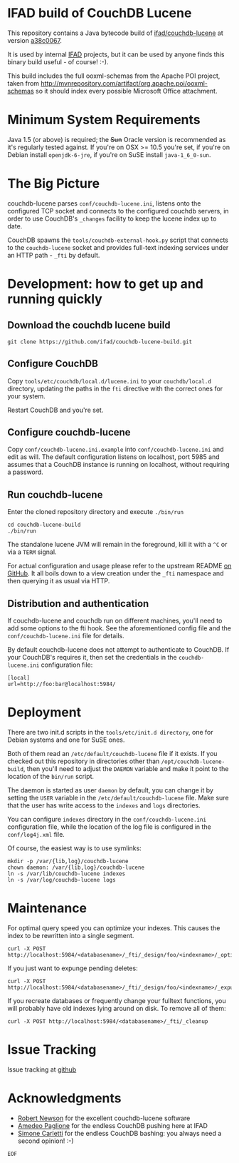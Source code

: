 IFAD build of CouchDB Lucene
============================

This repository contains a Java bytecode build of
[ifad/couchdb-lucene](https://github.com/ifad/couchdb-lucene) at version
[a38c0067](https://github.com/ifad/couchdb-lucene/tree/a38c0067).

It is used by internal [IFAD](http://www.ifad.org) projects, but it can be
used by anyone finds this binary build useful - of course! :-).

This build includes the full ooxml-schemas from the Apache POI project,
taken from http://mvnrepository.com/artifact/org.apache.poi/ooxml-schemas
so it should index every possible Microsoft Office attachment.

Minimum System Requirements
===========================

Java 1.5 (or above) is required; the <strike>Sun</strike> Oracle version is
recommended as it's regularly tested against. If you're on OSX &gt;= 10.5
you're set, if you're on Debian install `openjdk-6-jre`, if you're on SuSE
install `java-1_6_0-sun`.

The Big Picture
===============

couchdb-lucene parses `conf/couchdb-lucene.ini`, listens onto the configured
TCP socket and connects to the configured couchdb servers, in order to use
CouchDB's `_changes` facility to keep the lucene index up to date.

CouchDB spawns the `tools/couchdb-external-hook.py` script that connects to
the `couchdb-lucene` socket and provides full-text indexing services under
an HTTP path - `_fti` by default.

Development: how to get up and running quickly
==============================================

Download the couchdb lucene build
---------------------------------

    git clone https://github.com/ifad/couchdb-lucene-build.git

Configure CouchDB
-----------------

Copy `tools/etc/couchdb/local.d/lucene.ini` to your `couchdb/local.d`
directory, updating the paths in the `fti` directive with the correct
ones for your system.

Restart CouchDB and you're set.

Configure couchdb-lucene
------------------------

Copy `conf/couchdb-lucene.ini.example` into `conf/couchdb-lucene.ini` and edit
as will. The default configuration listens on localhost, port 5985 and assumes
that a CouchDB instance is running on localhost, without requiring a password.

Run couchdb-lucene
------------------

Enter the cloned repository directory and execute `./bin/run`

    cd couchdb-lucene-build
    ./bin/run

The standalone lucene JVM will remain in the foreground, kill it with a `^C`
or via a `TERM` signal.

For actual configuration and usage please refer to the upstream README [on
GitHub](https://github.com/rnewson/couchdb-lucene). It all boils down to a
view creation under the `_fti` namespace and then querying it as usual via
HTTP.


Distribution and authentication
-------------------------------

If couchdb-lucene and couchdb run on different machines, you'll need to add
some options to the fti hook. See the aforementioned config file and the
`conf/couchdb-lucene.ini` file for details.

By default couchdb-lucene does not attempt to authenticate to CouchDB. If your
CouchDB's requires it, then set the credentials in the `couchdb-lucene.ini`
configuration file:

    [local]
    url=http://foo:bar@localhost:5984/


Deployment
==========

There are two init.d scripts in the `tools/etc/init.d directory`, one
for Debian systems and one for SuSE ones.

Both of them read an `/etc/default/couchdb-lucene` file if it exists.
If you checked out this repository in directories other than
`/opt/couchdb-lucene-build`, then you'll need to adjust the `DAEMON`
variable and make it point to the location of the `bin/run` script.

The daemon is started as user `daemon` by default, you can change it
by setting the `USER` variable in the `/etc/default/couchdb-lucene`
file. Make sure that the user has write access to the `indexes` and
`logs` directories.

You can configure `indexes` directory in the `conf/couchdb-lucene.ini`
configuration file, while the location of the log file is configured
in the `conf/log4j.xml` file.

Of course, the easiest way is to use symlinks:

    mkdir -p /var/{lib,log}/couchdb-lucene
    chown daemon: /var/{lib,log}/couchdb-lucene
    ln -s /var/lib/couchdb-lucene indexes
    ln -s /var/log/couchdb-lucene logs

Maintenance
===========

For optimal query speed you can optimize your indexes. This causes the index
to be rewritten into a single segment.

    curl -X POST http://localhost:5984/<databasename>/_fti/_design/foo/<indexname>/_optimize

If you just want to expunge pending deletes:

    curl -X POST http://localhost:5984/<databasename>/_fti/_design/foo/<indexname>/_expunge

If you recreate databases or frequently change your fulltext functions, you
will probably have old indexes lying around on disk. To remove all of them:

    curl -X POST http://localhost:5984/<databasename>/_fti/_cleanup


Issue Tracking
==============

Issue tracking at [github](http://github.com/ifad/couchdb-lucene-build/issues)


Acknowledgments
===============

* [Robert Newson](https://github.com/rnewson) for the excellent couchdb-lucene
  software
* [Amedeo Paglione](https://github.com/amedeo) for the endless CouchDB pushing
  here at IFAD
* [Simone Carletti](https://github.com/weppos) for the endless CouchDB bashing:
  you always need a second opinion! :-)

`EOF`

